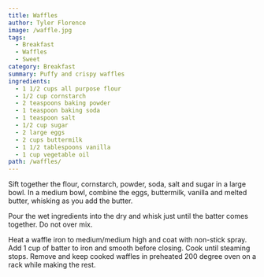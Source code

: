 ```yaml
---
title: Waffles
author: Tyler Florence
image: /waffle.jpg
tags:
  - Breakfast
  - Waffles
  - Sweet
category: Breakfast
summary: Puffy and crispy waffles
ingredients:
  - 1 1/2 cups all purpose flour
  - 1/2 cup cornstarch
  - 2 teaspoons baking powder
  - 1 teaspoon baking soda
  - 1 teaspoon salt
  - 1/2 cup sugar
  - 2 large eggs
  - 2 cups buttermilk
  - 1 1/2 tablespoons vanilla
  - 1 cup vegetable oil
path: /waffles/
---
```

Sift together the flour, cornstarch, powder, soda, salt and sugar in a large bowl.
In a medium bowl, combine the eggs, buttermilk, vanilla and melted butter,
whisking as you add the butter.


Pour the wet ingredients into the dry and whisk just until the batter comes
together. Do not over mix.


Heat a waffle iron to medium/medium high and coat with non-stick spray.
Add 1 cup of batter to iron and smooth before closing. Cook until steaming
stops. Remove and keep cooked waffles in preheated 200 degree oven on a
rack while making the rest.